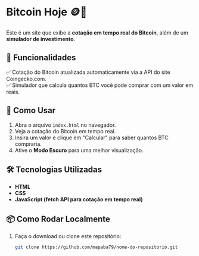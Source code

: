 # Bitcoin Hoje 🪙🚀  

Este é um site que exibe a **cotação em tempo real do Bitcoin**, além de um **simulador de investimento**.  

## 📌 Funcionalidades  
✅ Cotação do Bitcoin atualizada automaticamente via a API do site Coingecko.com.  
✅ Simulador que calcula quantos BTC você pode comprar com um valor em reais. 

## 🚀 Como Usar  
1. Abra o arquivo `index.html` no navegador.  
2. Veja a cotação do Bitcoin em tempo real.  
3. Insira um valor e clique em "Calcular" para saber quantos BTC compraria.  
4. Ative o **Modo Escuro** para uma melhor visualização.  

## 🛠 Tecnologias Utilizadas  
- **HTML**  
- **CSS**  
- **JavaScript (fetch API para cotação em tempo real)**  

## 📦 Como Rodar Localmente  
1. Faça o download ou clone este repositório:  
   ```sh
   git clone https://github.com/mapaba79/nome-do-repositorio.git
